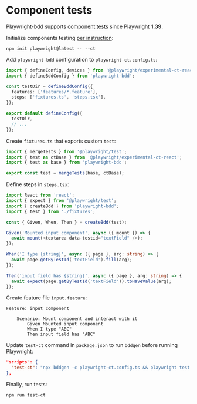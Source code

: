 # Component tests
Playwright-bdd supports [component tests](https://playwright.dev/docs/test-components)
since Playwright **1.39**.

Initialize components testing [per instruction](https://playwright.dev/docs/test-components#how-to-get-started):
```
npm init playwright@latest -- --ct
```

Add `playwright-bdd` configuration to `playwright-ct.config.ts`:
```ts
import { defineConfig, devices } from '@playwright/experimental-ct-react';
import { defineBddConfig } from 'playwright-bdd';

const testDir = defineBddConfig({
  features: ['features/*.feature'],
  steps: ['fixtures.ts', 'steps.tsx'],
});

export default defineConfig({
  testDir,
  // ...
});
```

Create `fixtures.ts` that exports custom `test`:
```ts
import { mergeTests } from '@playwright/test';
import { test as ctBase } from '@playwright/experimental-ct-react';
import { test as base } from 'playwright-bdd';

export const test = mergeTests(base, ctBase);
```

Define steps in `steps.tsx`:
```ts
import React from 'react';
import { expect } from '@playwright/test';
import { createBdd } from 'playwright-bdd';
import { test } from './fixtures';

const { Given, When, Then } = createBdd(test);

Given('Mounted input component', async ({ mount }) => {
  await mount(<textarea data-testid="textField" />);
});

When('I type {string}', async ({ page }, arg: string) => {
  await page.getByTestId('textField').fill(arg);
});

Then('input field has {string}', async ({ page }, arg: string) => {
  await expect(page.getByTestId('textField')).toHaveValue(arg);
});
```

Create feature file `input.feature`:
```gherkin
Feature: input component

    Scenario: Mount component and interact with it
        Given Mounted input component
        When I type "ABC"
        Then input field has "ABC"
```

Update `test-ct` command in `package.json` to run `bddgen` before running Playwright:
```json
"scripts": {
  "test-ct": "npx bddgen -c playwright-ct.config.ts && playwright test -c playwright-ct.config.ts"
},
```

Finally, run tests:
```
npm run test-ct
```